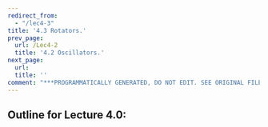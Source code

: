 ```yaml
---
redirect_from:
  - "/lec4-3"
title: '4.3 Rotators.'
prev_page:
  url: /Lec4-2
  title: '4.2 Oscillators.'
next_page:
  url: 
  title: ''
comment: "***PROGRAMMATICALLY GENERATED, DO NOT EDIT. SEE ORIGINAL FILES IN /content***"
---
```

## Outline for Lecture 4.0:  


